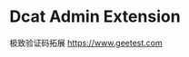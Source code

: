 # Dcat Admin Extension

极致验证码拓展 https://www.geetest.com



<img src="http://oss.ghost-ai.com/images/Geetest_github" alt="" style="zoom:50%;" />



